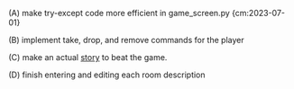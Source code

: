 
(A) make try-except code more efficient in game_screen.py {cm:2023-07-01}

(B) implement take, drop, and remove commands for the player

(C) make an actual [story](game_story.md) to beat the game.

(D) finish entering and editing each room description